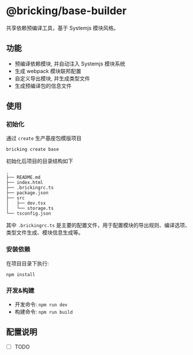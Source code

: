 # @bricking/base-builder

共享依赖预编译工具，基于 Systemjs 模块风格。

## 功能

- 预编译依赖模块, 并自动注入 Systemjs 模块系统
- 生成 webpack 模块联邦配置
- 自定义导出模块, 并生成类型文件
- 生成预编译包的信息文件

## 使用

### 初始化

通过 `create` 生产基座包模版项目

```
bricking create base
```

初始化后项目的目录结构如下

```
.
├── README.md
├── index.html
├── .brickingrc.ts
├── package.json
├── src
│   ├── dev.tsx
│   └── storage.ts
└── tsconfig.json
```
其中 `.brickingrc.ts` 是主要的配置文件，用于配置模块的导出规则、编译选项、类型文件生成、模块信息生成等。

### 安装依赖

在项目目录下执行:
```
npm install
```

### 开发&构建

- 开发命令: `npm run dev`
- 构建命令: `npm run build`

## 配置说明

-[ ] TODO
